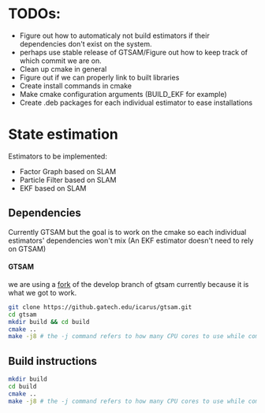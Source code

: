 # TODOs:
* Figure out how to automaticaly not build estimators if their dependencies
don't exist on the system.
* perhaps use stable release of GTSAM/Figure out how to keep track of which
commit we are on.
* Clean up cmake in general
* Figure out if we can properly link to built libraries
* Create install commands in cmake
* Make cmake configuration arguments (BUILD_EKF for example)
* Create .deb packages for each individual estimator to ease installations

# State estimation

Estimators to be implemented:
* Factor Graph based on SLAM
* Particle Filter based on SLAM
* EKF based on SLAM

## Dependencies
Currently GTSAM but the goal is to work on the cmake so each individual
estimators' dependencies won't mix (An EKF estimator doesn't need to rely on
GTSAM)

#### GTSAM
we are using a [fork](https://github.gatech.edu/icarus/gtsam) of the develop branch of gtsam currently because it is what we got to work.
```bash
git clone https://github.gatech.edu/icarus/gtsam.git
cd gtsam
mkdir build && cd build
cmake ..
make -j8 # the -j command refers to how many CPU cores to use while compiling

```
## Build instructions
```bash
mkdir build
cd build
cmake ..
make -j8 # the -j command refers to how many CPU cores to use while compiling
```
